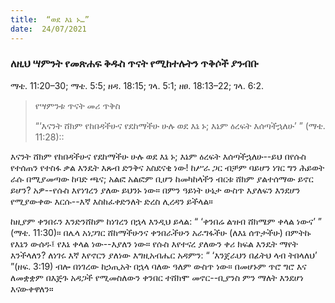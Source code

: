 ```yaml
---
title:  “ወደ እኔ ኑ…”
date:  24/07/2021
---
```


### ለዚህ ሣምንት የመጽሐፍ ቅዱስ ጥናት የሚከተሉትን ጥቅሶች ያንብቡ
ማቴ. 11:20–30; ማቴ. 5:5; ዘዳ. 18:15; ገላ. 5:1; ዘፀ. 18:13–22; ገላ. 6:2.

> <p>የሣምንቱ ጥናት መሪ ጥቅስ</p>
> “‘እናንት ሸክም  የከበዳችሁና የደከማችሁ ሁሉ ወደ እኔ ኑ; እኔም ዕረፍት እሰጣችኋለሁ’ ” (ማቴ. 11:28)::

እናንት ሸክም የከበዳችሁና የደከማችሁ ሁሉ ወደ እኔ ኑ; እኔም ዕረፍት እሰጣችኋለሁ--ይህ በየሱስ የተሰጠን የተስፋ ቃል እንዴት እጹብ ድንቅና አስደናቂ ነው! ከሥራ ጋር ብቻም ባይሆን ነገር ግን ሕይወት ራሱ በሚያመጣው ከባድ ጫና; አልፎ አልፎም ቢሆን ከመካከላችን ብርቱ ሸክም ያልተሰማው ይኖር ይሆን? አዎ--የሱስ እየነገረን ያለው ይህንኑ ነው። በምን ዓይነት ሁኔታ ውስጥ እያለፍን እንደሆን የሚያውቀው እርሱ--እኛ እስከፈቀድንለት ድረስ ሊረዳን ይችላል።

ከዚያም ቀንበሩን እንድንሸከም ከነገረን በኋላ እንዲህ ይላል: “ ‘ቀንበሬ ልዝብ ሸክሜም ቀላል ነውና’ ” (ማቴ. 11:30)። በሌላ አነጋገር ሸከማችሁንና ቀንበራችሁን አራግፋችሁ (ለእኔ ሰጥታችሁ) በምትኩ የእኔን ውሰዱ፤ የእኔ ቀላል ነው--እያለን ነው። የሱስ እየተናረ ያለውን ቀሪ ክፍል እንዴት ማየት እንችላለን? ለነገሩ እኛ እየኖርን ያለነው እግዚአብሔር አዳምን: “ ‘እንጀራህን በፊትህ ላብ ትበላለህ’ ”(ዘፍ. 3:19) ብሎ በነገረው ከኃጢአት በኋላ ባለው ዓለም ውስጥ ነው። በመሆኑም ጥሮ ግሮ እና ለመቋቋም በእጅጉ አዳጋች የሚመስለውን ቀንበር ተሸክሞ መኖር--ቢያንስ ምን ማለት እንደሆነ እናውቀዋለን።